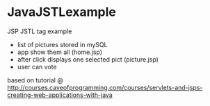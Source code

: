 # JavaJSTLexample
JSP JSTL tag example
- list of pictures stored in mySQL
- app show them all (home.jsp)
- after click displays one selected pict (picture.jsp)
- user can vote
 

based on tutorial @ http://courses.caveofprogramming.com/courses/servlets-and-jsps-creating-web-applications-with-java
